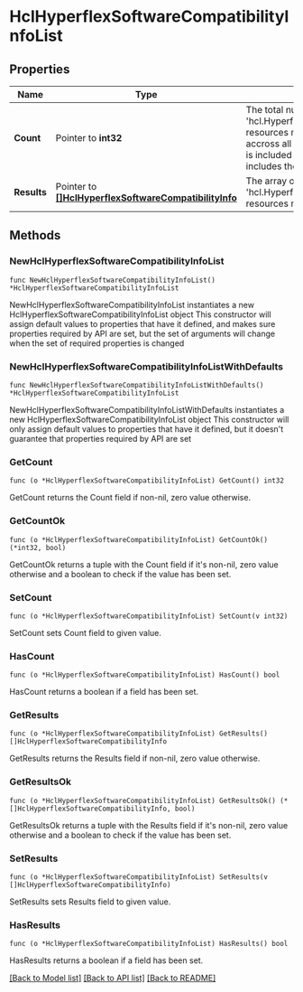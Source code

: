 # HclHyperflexSoftwareCompatibilityInfoList

## Properties

Name | Type | Description | Notes
------------ | ------------- | ------------- | -------------
**Count** | Pointer to **int32** | The total number of &#39;hcl.HyperflexSoftwareCompatibilityInfo&#39; resources matching the request, accross all pages. The &#39;Count&#39; attribute is included when the HTTP GET request includes the &#39;$inlinecount&#39; parameter. | [optional] 
**Results** | Pointer to [**[]HclHyperflexSoftwareCompatibilityInfo**](hcl.HyperflexSoftwareCompatibilityInfo.md) | The array of &#39;hcl.HyperflexSoftwareCompatibilityInfo&#39; resources matching the request. | [optional] 

## Methods

### NewHclHyperflexSoftwareCompatibilityInfoList

`func NewHclHyperflexSoftwareCompatibilityInfoList() *HclHyperflexSoftwareCompatibilityInfoList`

NewHclHyperflexSoftwareCompatibilityInfoList instantiates a new HclHyperflexSoftwareCompatibilityInfoList object
This constructor will assign default values to properties that have it defined,
and makes sure properties required by API are set, but the set of arguments
will change when the set of required properties is changed

### NewHclHyperflexSoftwareCompatibilityInfoListWithDefaults

`func NewHclHyperflexSoftwareCompatibilityInfoListWithDefaults() *HclHyperflexSoftwareCompatibilityInfoList`

NewHclHyperflexSoftwareCompatibilityInfoListWithDefaults instantiates a new HclHyperflexSoftwareCompatibilityInfoList object
This constructor will only assign default values to properties that have it defined,
but it doesn't guarantee that properties required by API are set

### GetCount

`func (o *HclHyperflexSoftwareCompatibilityInfoList) GetCount() int32`

GetCount returns the Count field if non-nil, zero value otherwise.

### GetCountOk

`func (o *HclHyperflexSoftwareCompatibilityInfoList) GetCountOk() (*int32, bool)`

GetCountOk returns a tuple with the Count field if it's non-nil, zero value otherwise
and a boolean to check if the value has been set.

### SetCount

`func (o *HclHyperflexSoftwareCompatibilityInfoList) SetCount(v int32)`

SetCount sets Count field to given value.

### HasCount

`func (o *HclHyperflexSoftwareCompatibilityInfoList) HasCount() bool`

HasCount returns a boolean if a field has been set.

### GetResults

`func (o *HclHyperflexSoftwareCompatibilityInfoList) GetResults() []HclHyperflexSoftwareCompatibilityInfo`

GetResults returns the Results field if non-nil, zero value otherwise.

### GetResultsOk

`func (o *HclHyperflexSoftwareCompatibilityInfoList) GetResultsOk() (*[]HclHyperflexSoftwareCompatibilityInfo, bool)`

GetResultsOk returns a tuple with the Results field if it's non-nil, zero value otherwise
and a boolean to check if the value has been set.

### SetResults

`func (o *HclHyperflexSoftwareCompatibilityInfoList) SetResults(v []HclHyperflexSoftwareCompatibilityInfo)`

SetResults sets Results field to given value.

### HasResults

`func (o *HclHyperflexSoftwareCompatibilityInfoList) HasResults() bool`

HasResults returns a boolean if a field has been set.


[[Back to Model list]](../README.md#documentation-for-models) [[Back to API list]](../README.md#documentation-for-api-endpoints) [[Back to README]](../README.md)



